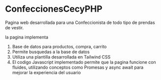 # ConfeccionesCecyPHP
Pagina web desarrollada para una Confeccionista de todo tipo de prendas de vestir.

la pagina implementa
 1. Base de datos para productos, compra, carrito
 2. Permite busquedas a la base de datos
 3. Utiliza una plantilla desarrollada en Tailwind CSS
 4. El codigo Javascript implementado permite que la pagina funcione con fluides, utilizando conceptos como Promesas y async await para mejorar la experiencia del usuario
